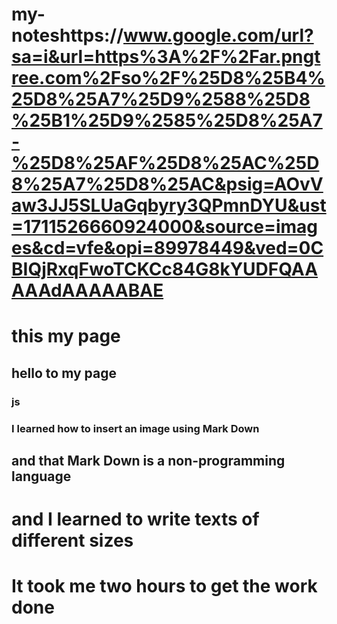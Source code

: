 # my-noteshttps://www.google.com/url?sa=i&url=https%3A%2F%2Far.pngtree.com%2Fso%2F%25D8%25B4%25D8%25A7%25D9%2588%25D8%25B1%25D9%2585%25D8%25A7-%25D8%25AF%25D8%25AC%25D8%25A7%25D8%25AC&psig=AOvVaw3JJ5SLUaGqbyry3QPmnDYU&ust=1711526660924000&source=images&cd=vfe&opi=89978449&ved=0CBIQjRxqFwoTCKCc84G8kYUDFQAAAAAdAAAAABAE
# this my page
## hello to my page
### js
### I learned how to insert an image using Mark Down 
## and that Mark Down is a non-programming language
# and I learned to write texts of different sizes
# It took me two hours to get the work done